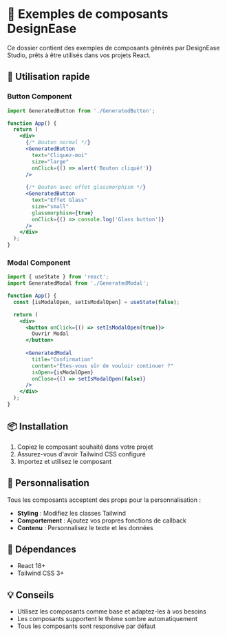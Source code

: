 # 🎨 Exemples de composants DesignEase

Ce dossier contient des exemples de composants générés par DesignEase Studio, prêts à être utilisés dans vos projets React.

## 🚀 Utilisation rapide

### Button Component

```jsx
import GeneratedButton from './GeneratedButton';

function App() {
  return (
    <div>
      {/* Bouton normal */}
      <GeneratedButton 
        text="Cliquez-moi" 
        size="large"
        onClick={() => alert('Bouton cliqué!')}
      />
      
      {/* Bouton avec effet glassmorphism */}
      <GeneratedButton 
        text="Effet Glass" 
        size="small"
        glassmorphism={true}
        onClick={() => console.log('Glass button')}
      />
    </div>
  );
}
```

### Modal Component

```jsx
import { useState } from 'react';
import GeneratedModal from './GeneratedModal';

function App() {
  const [isModalOpen, setIsModalOpen] = useState(false);

  return (
    <div>
      <button onClick={() => setIsModalOpen(true)}>
        Ouvrir Modal
      </button>
      
      <GeneratedModal
        title="Confirmation"
        content="Êtes-vous sûr de vouloir continuer ?"
        isOpen={isModalOpen}
        onClose={() => setIsModalOpen(false)}
      />
    </div>
  );
}
```

## 📦 Installation

1. Copiez le composant souhaité dans votre projet
2. Assurez-vous d'avoir Tailwind CSS configuré
3. Importez et utilisez le composant

## 🎨 Personnalisation

Tous les composants acceptent des props pour la personnalisation :

- **Styling** : Modifiez les classes Tailwind
- **Comportement** : Ajoutez vos propres fonctions de callback
- **Contenu** : Personnalisez le texte et les données

## 🔧 Dépendances

- React 18+
- Tailwind CSS 3+

## 💡 Conseils

- Utilisez les composants comme base et adaptez-les à vos besoins
- Les composants supportent le thème sombre automatiquement
- Tous les composants sont responsive par défaut
